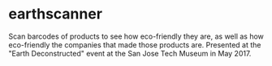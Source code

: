 # earthscanner

Scan barcodes of products to see how eco-friendly they are, as well as how eco-friendly the companies that made those products are. Presented at the "Earth Deconstructed" event at the San Jose Tech Museum in May 2017.

